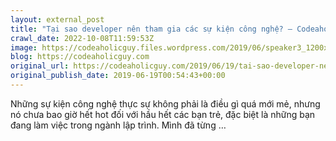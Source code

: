```yaml
---
layout: external_post
title: "Tại sao developer nên tham gia các sự kiện công nghệ? – Codeaholicguy"
crawl_date: 2022-10-08T11:59:53Z
image: https://codeaholicguy.files.wordpress.com/2019/06/speaker3_1200x628-1.jpg
blog: https://codeaholicguy.com
original_url: https://codeaholicguy.com/2019/06/19/tai-sao-developer-nen-tham-gia-cac-su-kien-cong-nghe/
original_publish_date: 2019-06-19T00:54:43+00:00
---
```


Những sự kiện công nghệ thực sự không phải là điều gì quá mới mẻ, nhưng nó chưa bao giờ hết hot đối với hầu hết các bạn trẻ, đặc biệt là những bạn đang làm việc trong ngành lập trình. Mình đã từng …